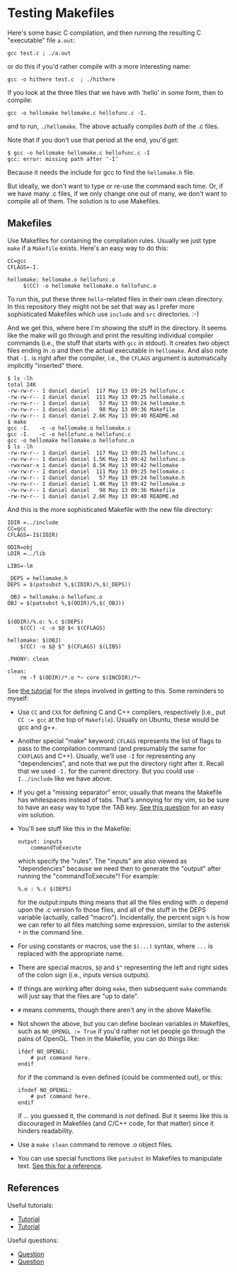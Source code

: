 # Testing Makefiles

Here's some basic C compilation, and then running the resulting C "executable"
file `a.out`:

```
gcc test.c ; ./a.out
```

or do this if you'd rather compile with a more interesting name:

```
gcc -o hithere test.c  ; ./hithere
```

If you look at the three files that we have with 'hello' in some form, then to
compile:

```
gcc -o hellomake hellomake.c hellofunc.c -I.
```

and to run, `./hellomake`. The above actually compiles *both* of the .c files.

Note that if you don't use that period at the end, you'd get:

```
$ gcc -o hellomake hellomake.c hellofunc.c -I
gcc: error: missing path after ‘-I’
```

Because it needs the include for gcc to find the `hellomake.h` file.

But ideally, we don't want to type or re-use the command each time. Or, if we
have many .c files, if we only change one out of many, we don't want to compile
all of them. The solution is to use Makefiles.


## Makefiles

Use Makefiles for containing the compilation rules. Usually we just type `make`
if a `Makefile` exists. Here's an easy way to do this:

```
CC=gcc
CFLAGS=-I.

hellomake: hellomake.o hellofunc.o
     $(CC) -o hellomake hellomake.o hellofunc.o
```

To run this, put these three `hello`-related files in their own clean
directory. In this repository they might not be set that way as I prefer more
sophisticated Makefiles which use `include` and `src` directories. :-)

And we get this, where here I'm showing the stuff in the directory. It seems
like the make will go through and print the resulting individual compiler
commands (i.e., the stuff that starts with `gcc` in stdout). It creates *two*
object files ending in .o and then the actual executable in `hellomake`. And
also note that `-I.` is right after the compiler, i.e., the `CFLAGS` argument
is automatically implicitly "inserted" there.

```
$ ls -lh
total 24K
-rw-rw-r-- 1 daniel daniel  117 May 13 09:25 hellofunc.c
-rw-rw-r-- 1 daniel daniel  111 May 13 09:25 hellomake.c
-rw-rw-r-- 1 daniel daniel   57 May 13 09:24 hellomake.h
-rw-rw-r-- 1 daniel daniel   98 May 13 09:36 Makefile
-rw-rw-r-- 1 daniel daniel 2.6K May 13 09:40 README.md
$ make
gcc -I.   -c -o hellomake.o hellomake.c
gcc -I.   -c -o hellofunc.o hellofunc.c
gcc -o hellomake hellomake.o hellofunc.o
$ ls -lh
-rw-rw-r-- 1 daniel daniel  117 May 13 09:25 hellofunc.c
-rw-rw-r-- 1 daniel daniel 1.5K May 13 09:42 hellofunc.o
-rwxrwxr-x 1 daniel daniel 8.5K May 13 09:42 hellomake
-rw-rw-r-- 1 daniel daniel  111 May 13 09:25 hellomake.c
-rw-rw-r-- 1 daniel daniel   57 May 13 09:24 hellomake.h
-rw-rw-r-- 1 daniel daniel 1.4K May 13 09:42 hellomake.o
-rw-rw-r-- 1 daniel daniel   98 May 13 09:36 Makefile
-rw-rw-r-- 1 daniel daniel 2.6K May 13 09:40 README.md
```

And this is the more sophisticated Makefile with the new file directory:

```
IDIR =../include
CC=gcc
CFLAGS=-I$(IDIR)

ODIR=obj
LDIR =../lib

LIBS=-lm

_DEPS = hellomake.h
DEPS = $(patsubst %,$(IDIR)/%,$(_DEPS))

_OBJ = hellomake.o hellofunc.o
OBJ = $(patsubst %,$(ODIR)/%,$(_OBJ))


$(ODIR)/%.o: %.c $(DEPS)
	$(CC) -c -o $@ $< $(CFLAGS)

hellomake: $(OBJ)
	$(CC) -o $@ $^ $(CFLAGS) $(LIBS)

.PHONY: clean

clean:
	rm -f $(ODIR)/*.o *~ core $(INCDIR)/*~
```

See [the tutorial][1] for the steps involved in getting to this. Some reminders
to myself:

- Use `CC` and `CXX` for defining C and C++ compilers, respectively (i.e., put
  `CC := gcc` at the top of `Makefile`). Usually on Ubuntu, these would be gcc
  and g++.

- Another special "make" keyword: `CFLAGS` represents the list of flags to pass
  to the compilation command (and presumably the same for `CXXFLAGS` and C++).
  Usually, we'll use `-I` for representing any "dependencies", and note that we
  put the directory right after it. Recall that we used `-I.` for the current
  directory. But you could use `-I../include` like we have above.

- If you get a "missing separator" error, usually that means the Makefile has
  whitespaces instead of tabs. That's annoying for my vim, so be sure to have
  an easy way to type the TAB key. [See this question][4] for an easy vim
  solution.

- You'll see stuff like this in the Makefile:
  ```
  output: inputs
      commandToExecute
  ```
  which specify the "rules". The "inputs" are also viewed as "dependencies"
  because we need then to generate the "output" after running the
  "commandToExecute"! For example:

  ```
  %.o : %.c $(DEPS)
  ```

  for the output:inputs thing means that all the files ending with .o depend
  upon the .c version fo those files, and all of the stuff in the DEPS variable
  (actually, called "macro"). Incidentally, the percent sign `%` is how we can
  refer to all files matching some expression, similar to the asterisk `*` in
  the command line.

- For using constants or macros, use the `$(...)` syntax, where `...` is
  replaced with the appropriate name.

- There are special macros, `$@` and `$^` representing the left and right sides
  of the colon sign (i.e., inputs versus outputs).

- If things are working after doing `make`, then subsequent `make` commands
  will just say that the files are "up to date".

- `#` means comments, though there aren't any in the above Makefile.

- Not shown the above, but you can define boolean variables in Makefiles, such
  as `NO_OPENGL := True` if you'd rather not let people go through the pains of
  OpenGL. Then in the Makefile, you can do things like:

  ```
  ifdef NO_OPENGL:
      # put command here.
  endif
  ```

  for if the command is even defined (could be commented out), or this:

  ```
  ifndef NO_OPENGL:
      # put command here.
  endif
  ```

  if ... you guessed it, the command is *not* defined. But it seems like this
  is discouraged in Makefiles (and C/C++ code, for that matter) since it
  hinders readability.

- Use a `make clean` command to remove .o object files.

- You can use special functions like `patsubst` in Makefiles to manipulate
  text. [See this for a reference][6].

## References

Useful tutorials:

- [Tutorial][1]
- [Tutorial][5]

Useful questions:

- [Question][2]
- [Question][3]

[1]:http://www.cs.colby.edu/maxwell/courses/tutorials/maketutor/
[2]:https://stackoverflow.com/questions/653807/determining-c-executable-name
[3]:https://stackoverflow.com/questions/920413/make-error-missing-separator
[4]:https://stackoverflow.com/questions/4781070/how-to-insert-tab-character-when-expandtab-option-is-on-in-vim
[5]:http://www.cs.ucr.edu/~nael/cs153/lectures/C-tutorial/makefile.html
[6]:https://stackoverflow.com/questions/32176074/function-patsubst-in-makefile
